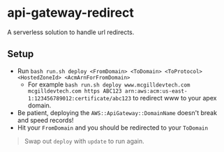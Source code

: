 # api-gateway-redirect
A serverless solution to handle url redirects.


## Setup
- Run `bash run.sh deploy <FromDomain> <ToDomain> <ToProtocol> <HostedZoneId> <AcmArnForFromDomain>`
  - For example `bash run.sh deploy www.mcgilldevtech.com mcgilldevtech.com https ABC123 arn:aws:acm:us-east-1:123456789012:certificate/abc123` to redirect www to your apex domain.
- Be patient, deploying the `AWS::ApiGateway::DomainName` doesn't break and speed records!
- Hit your `FromDomain` and you should be redirected to your `ToDomain`
> Swap out `deploy` with `update` to run again.
